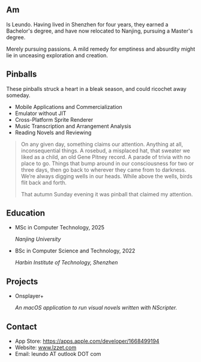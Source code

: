 ## Am

Is Leundo. Having lived in Shenzhen for four years, they earned a Bachelor's degree, and have now relocated to Nanjing, pursuing a Master's degree.

Merely pursuing passions. A mild remedy for emptiness and absurdity might lie in unceasing exploration and creation.

## Pinballs

These pinballs struck a heart in a bleak season, and could ricochet away someday.

- Mobile Applications and Commercialization
- Emulator without JIT
- Cross-Platform Sprite Renderer
- Music Transcription and Arrangement Analysis
- Reading Novels and Reviewing

> On any given day, something claims our attention. Anything at all, inconsequential things. A rosebud, a misplaced hat, that sweater we liked as a child, an old Gene Pitney record. A parade of trivia with no place to go. Things that bump around in our consciousness for two or three days, then go back to wherever they came from to darkness. We’re always digging wells in our heads. While above the wells, birds flit back and forth.
>
> That autumn Sunday evening it was pinball that claimed my attention. 

## Education 

- MSc in Computer Technology, 2025

  *Nanjing University*

- BSc in Computer Science and Technology, 2022

  *Harbin Institute of Technology, Shenzhen*

## Projects

- Onsplayer+

  *An macOS application to run visual novels written with NScripter.*

## Contact

- App Store: https://apps.apple.com/developer/1668499194
- Website: www.lzzet.com
- Email: leundo AT outlook DOT com
